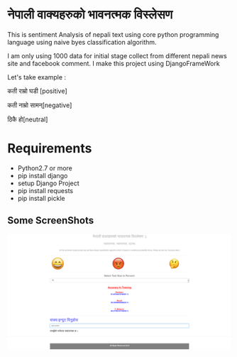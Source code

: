 # नेपाली वाक्यहरुको भावनत्मक विस्लेसण

This is sentiment Analysis of nepali text using core python programming language using naive byes classification algorithm.

I am only using 1000 data for initial stage  collect from different nepali news site and facebook comment.
I make this project using DjangoFrameWork

Let's take example :

 कती राम्रो घडी [positive]

कती नाम्रो सामन्[negative]

ठिकै हो[neutral]  


# Requirements
* Python2.7 or more
* pip install django
* setup Django Project
* pip install  requests
* pip install  pickle

## Some ScreenShots
![Images](123.png)

